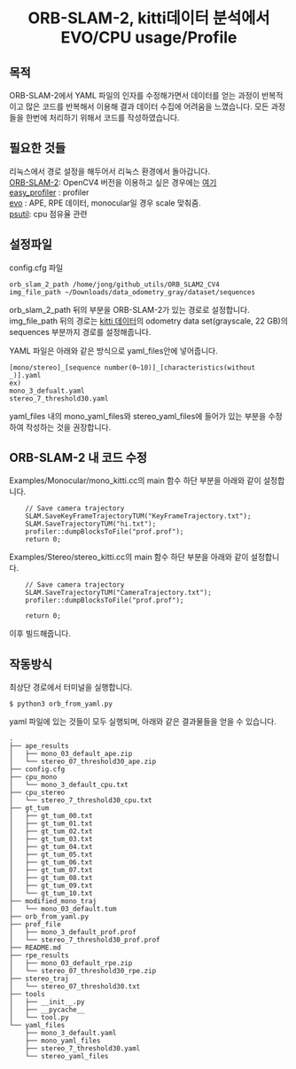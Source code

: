 <div align="center">
  <h1>ORB-SLAM-2, kitti데이터 분석에서 EVO/CPU usage/Profile</h1>
</div>

## **목적**
ORB-SLAM-2에서 YAML 파일의 인자를 수정해가면서 데이터를 얻는 과정이 반복적이고 많은 코드를 반복해서 이용해 결과 데이터 수집에 어려움을 느꼈습니다. 모든 과정들을 한번에 처리하기 위해서 코드를 작성하였습니다.


## **필요한 것들**
리눅스에서 경로 설정을 해두어서 리눅스 환경에서 돌아갑니다.  
[ORB-SLAM-2](https://github.com/raulmur/ORB_SLAM2): OpenCV4 버전을 이용하고 싶은 경우에는 [여기](https://github.com/Windfisch/ORB_SLAM2)  
[easy_profiler](https://github.com/yse/easy_profiler) : profiler  
[evo](https://github.com/MichaelGrupp/evo) : APE, RPE 데이터, monocular일 경우 scale 맞춰줌.  
[psutil](https://pypi.org/project/psutil/): cpu 점유율 관련


## **설정파일**
config.cfg 파일
```
orb_slam_2_path /home/jong/github_utils/ORB_SLAM2_CV4
img_file_path ~/Downloads/data_odometry_gray/dataset/sequences
```
orb_slam_2_path 뒤의 부분을 ORB-SLAM-2가 있는 경로로 설정합니다.  
img_file_path 뒤의 경로는 [kitti 데이터](http://www.cvlibs.net/datasets/kitti/eval_odometry.php)의 odometry data set(grayscale, 22 GB)의 sequences 부분까지 경로를 설정해줍니다.

YAML 파일은 아래와 같은 방식으로 yaml_files안에 넣어줍니다.
```
[mono/stereo]_[sequence number(0~10)]_[characteristics(without _)].yaml
ex)
mono_3_defualt.yaml
stereo_7_threshold30.yaml
```
yaml_files 내의 mono_yaml_files와 stereo_yaml_files에 들어가 있는 부분을 수정하여 작성하는 것을 권장합니다.


## ORB-SLAM-2 내 코드 수정
Examples/Monocular/mono_kitti.cc의 main 함수 하단 부분을 아래와 같이 설정합니다.
```
    // Save camera trajectory
    SLAM.SaveKeyFrameTrajectoryTUM("KeyFrameTrajectory.txt");    
    SLAM.SaveTrajectoryTUM("hi.txt");
    profiler::dumpBlocksToFile("prof.prof");
    return 0;
```

Examples/Stereo/stereo_kitti.cc의 main 함수 하단 부분을 아래와 같이 설정합니다.
```
    // Save camera trajectory
    SLAM.SaveTrajectoryTUM("CameraTrajectory.txt");
    profiler::dumpBlocksToFile("prof.prof");

    return 0;
```
이후 빌드해줍니다.

## **작동방식**
최상단 경로에서 터미널을 실행합니다.
```
$ python3 orb_from_yaml.py
```

yaml 파일에 있는 것들이 모두 실행되며, 아래와 같은 결과물들을 얻을 수 있습니다.
```
.
├── ape_results
│   ├── mono_03_default_ape.zip
│   └── stereo_07_threshold30_ape.zip
├── config.cfg
├── cpu_mono
│   └── mono_3_default_cpu.txt
├── cpu_stereo
│   └── stereo_7_threshold30_cpu.txt
├── gt_tum
│   ├── gt_tum_00.txt
│   ├── gt_tum_01.txt
│   ├── gt_tum_02.txt
│   ├── gt_tum_03.txt
│   ├── gt_tum_04.txt
│   ├── gt_tum_05.txt
│   ├── gt_tum_06.txt
│   ├── gt_tum_07.txt
│   ├── gt_tum_08.txt
│   ├── gt_tum_09.txt
│   └── gt_tum_10.txt
├── modified_mono_traj
│   └── mono_03_default.tum
├── orb_from_yaml.py
├── prof_file
│   ├── mono_3_default_prof.prof
│   └── stereo_7_threshold30_prof.prof
├── README.md
├── rpe_results
│   ├── mono_03_default_rpe.zip
│   └── stereo_07_threshold30_rpe.zip
├── stereo_traj
│   └── stereo_07_threshold30.txt
├── tools
│   ├── __init__.py
│   ├── __pycache__
│   └── tool.py
└── yaml_files
    ├── mono_3_default.yaml
    ├── mono_yaml_files
    ├── stereo_7_threshold30.yaml
    └── stereo_yaml_files

```
